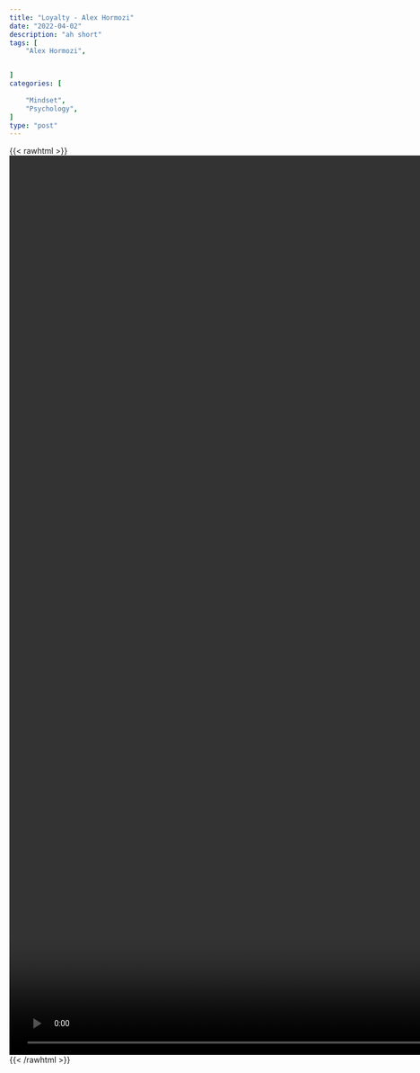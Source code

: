 ```yaml
---
title: "Loyalty - Alex Hormozi"
date: "2022-04-02"
description: "ah short"
tags: [
    "Alex Hormozi",


]
categories: [
    
    "Mindset",
    "Psychology",
]
type: "post"
---
```

{{< rawhtml >}}
    <video style="height:40vh;width:auto" overflow="hidden" controls>
        <source src="https://clips.dev00ps.com/Alex%20Hormozi/What%20Would%20You%20Do%20If%20You%20Knew%20You%20Wouldn39t%20Get%20Caught%3F.mp4" type="video/mp4"> 
    </video>
{{< /rawhtml >}}